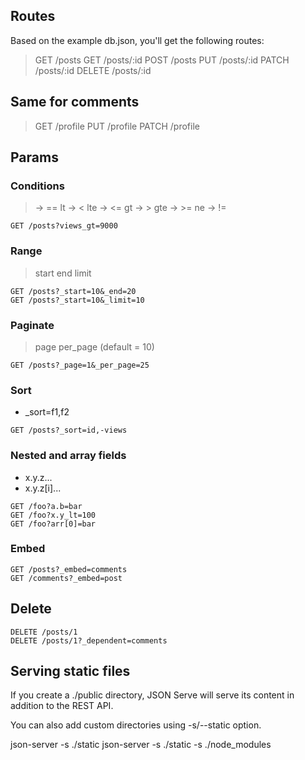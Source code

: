 ## Routes
Based on the example db.json, you'll get the following routes:

>GET    /posts
>GET    /posts/:id
>POST   /posts
>PUT    /posts/:id
>PATCH  /posts/:id
>DELETE /posts/:id

## Same for comments
> GET   /profile
> PUT   /profile
> PATCH /profile

## Params
### Conditions
> → ==
> lt → <
> lte → <=
> gt → >
> gte → >=
> ne → !=

```
GET /posts?views_gt=9000
```

### Range
> start
> end
> limit

```
GET /posts?_start=10&_end=20
GET /posts?_start=10&_limit=10
```

### Paginate
> page
> per_page (default = 10)

```
GET /posts?_page=1&_per_page=25
```

### Sort
- _sort=f1,f2

```
GET /posts?_sort=id,-views
```

### Nested and array fields
- x.y.z...
- x.y.z[i]...

```
GET /foo?a.b=bar
GET /foo?x.y_lt=100
GET /foo?arr[0]=bar
```




### Embed
```
GET /posts?_embed=comments
GET /comments?_embed=post
```


## Delete
```
DELETE /posts/1
DELETE /posts/1?_dependent=comments
```



## Serving static files
If you create a ./public directory, JSON Serve will serve its content in addition to the REST API.

You can also add custom directories using -s/--static option.

json-server -s ./static
json-server -s ./static -s ./node_modules